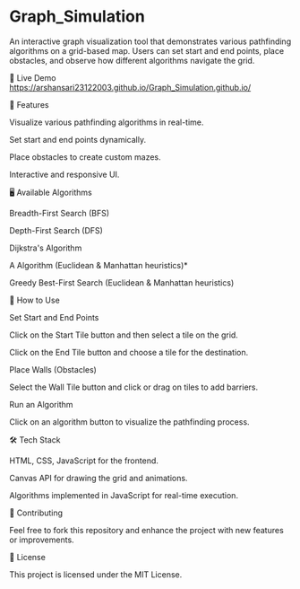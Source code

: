 # Graph_Simulation
An interactive graph visualization tool that demonstrates various pathfinding algorithms on a grid-based map. Users can set start and end points, place obstacles, and observe how different algorithms navigate the grid.

🚀 Live Demo
https://arshansari23122003.github.io/Graph_Simulation.github.io/

📌 Features

Visualize various pathfinding algorithms in real-time.

Set start and end points dynamically.

Place obstacles to create custom mazes.

Interactive and responsive UI.

🖥️ Available Algorithms

Breadth-First Search (BFS)

Depth-First Search (DFS)

Dijkstra's Algorithm

A Algorithm (Euclidean & Manhattan heuristics)*

Greedy Best-First Search (Euclidean & Manhattan heuristics)


📖 How to Use

Set Start and End Points

Click on the Start Tile button and then select a tile on the grid.

Click on the End Tile button and choose a tile for the destination.

Place Walls (Obstacles)

Select the Wall Tile button and click or drag on tiles to add barriers.

Run an Algorithm

Click on an algorithm button to visualize the pathfinding process.


🛠️ Tech Stack

HTML, CSS, JavaScript for the frontend.

Canvas API for drawing the grid and animations.

Algorithms implemented in JavaScript for real-time execution.

🤝 Contributing

Feel free to fork this repository and enhance the project with new features or improvements.

📜 License

This project is licensed under the MIT License.
